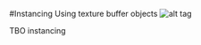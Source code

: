 #Instancing Using texture buffer objects
![alt tag](http://nccastaff.bournemouth.ac.uk/jmacey/GraphicsLib/Demos/Instancing.png)

TBO instancing
